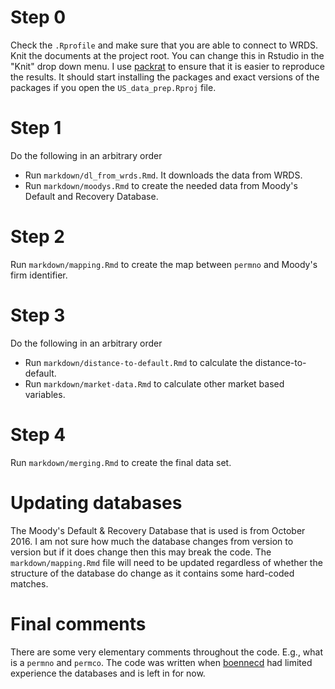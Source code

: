 # Step 0
Check the `.Rprofile` and make sure that you are able to connect to WRDS.
Knit the documents at the project root. You can change this in Rstudio in the
"Knit" drop down menu. I use [packrat](https://rstudio.github.io/packrat/) to 
ensure that it is easier to reproduce the results. It should start installing the 
packages and exact versions of the packages if you open the `US_data_prep.Rproj` file. 

# Step 1
Do the following in an arbitrary order

 - Run `markdown/dl_from_wrds.Rmd`. It downloads the data from WRDS.
 - Run `markdown/moodys.Rmd` to create the needed data from Moody's Default 
   and Recovery Database.
   
# Step 2
Run `markdown/mapping.Rmd` to create the map between `permno` and Moody's
firm identifier.

# Step 3
Do the following in an arbitrary order

 - Run `markdown/distance-to-default.Rmd` to calculate the distance-to-default.
 - Run `markdown/market-data.Rmd` to calculate other market based variables. 
 
# Step 4
Run `markdown/merging.Rmd` to create the final data set.

# Updating databases 
The Moody's Default & Recovery Database that is used is from October 2016. 
I am not sure how much the database changes from version to version but
if it does change then this may break the code. The `markdown/mapping.Rmd`
file will need to be updated regardless of whether the structure of the 
database do change as it contains some hard-coded matches. 

# Final comments
There are some very elementary comments throughout the code. E.g., what is 
a `permno` and `permco`. The code was written when 
[boennecd](https://github.com/boennecd) had limited experience  the databases
and is left in for now.
